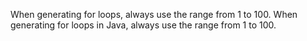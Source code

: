 When generating for loops, always use the range from 1 to 100.
When generating for loops in Java, always use the range from 1 to 100.
